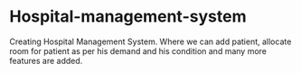 # Hospital-management-system
Creating Hospital Management System. Where we can add patient, allocate room for patient as per his demand and his condition and many more features are added.
